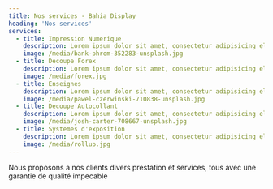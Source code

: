 ```yaml
---
title: Nos services - Bahia Display
heading: 'Nos services'
services:
  - title: Impression Numerique
    description: Lorem ipsum dolor sit amet, consectetur adipisicing elit. Quibusdam eaque nulla provident nihil culpa, debitis magnam quisquam, dolor ipsum libero, explicabo fugit tenetur accusamus? Sapiente, voluptatum, blanditiis nesciunt libero magni quae debitis inventore tenetur rerum modi corporis laboriosam est. Tempore!
    image: /media/bank-phrom-352283-unsplash.jpg
  - title: Decoupe Forex
    description: Lorem ipsum dolor sit amet, consectetur adipisicing elit. Quibusdam eaque nulla provident nihil culpa, debitis magnam quisquam, dolor ipsum libero, explicabo fugit tenetur accusamus? Sapiente, voluptatum, blanditiis nesciunt libero magni quae debitis inventore tenetur rerum modi corporis laboriosam est. Tempore!
    image: /media/forex.jpg
  - title: Enseignes
    description: Lorem ipsum dolor sit amet, consectetur adipisicing elit. Quibusdam eaque nulla provident nihil culpa, debitis magnam quisquam, dolor ipsum libero, explicabo fugit tenetur accusamus? Sapiente, voluptatum, blanditiis nesciunt libero magni quae debitis inventore tenetur rerum modi corporis laboriosam est. Tempore!
    image: /media/pawel-czerwinski-710838-unsplash.jpg
  - title: Decoupe Autocollant
    description: Lorem ipsum dolor sit amet, consectetur adipisicing elit. Quibusdam eaque nulla provident nihil culpa, debitis magnam quisquam, dolor ipsum libero, explicabo fugit tenetur accusamus? Sapiente, voluptatum, blanditiis nesciunt libero magni quae debitis inventore tenetur rerum modi corporis laboriosam est. Tempore!
    image: /media/josh-carter-708667-unsplash.jpg
  - title: Systemes d'exposition
    description: Lorem ipsum dolor sit amet, consectetur adipisicing elit. Quibusdam eaque nulla provident nihil culpa, debitis magnam quisquam, dolor ipsum libero, explicabo fugit tenetur accusamus? Sapiente, voluptatum, blanditiis nesciunt libero magni quae debitis inventore tenetur rerum modi corporis laboriosam est. Tempore!
    image: /media/rollup.jpg
---
```

Nous proposons a nos clients divers prestation et services, tous avec une garantie de qualité impecable
